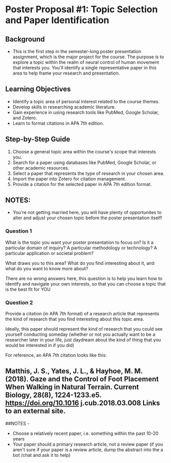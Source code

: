 # Poster Proposal #1: Topic Selection and Paper Identification

## Background
- This is the first step in the semester-long poster presentation assignment, which is the major project for the course. The purpose is to explore a topic within the realm of neural control of human movement that interests you. You'll identify a single representative paper in this area to help frame your research and presentation.

## Learning Objectives
- Identify a topic area of personal interest related to the course themes.
- Develop skills in researching academic literature.
- Gain experience in using research tools like PubMed, Google Scholar, and Zotero.
- Learn to format citations in APA 7th edition.

## Step-by-Step Guide
1. Choose a general topic area within the course's scope that interests you.
2. Search for a paper using databases like PubMed, Google Scholar, or other academic resources.
3. Select a paper that represents the type of research in your chosen area.
4. Import the paper into Zotero for citation management.
5. Provide a citation for the selected paper in APA 7th edition format.

## NOTES:
- You're not getting married here, you will have plenty of opportunites to alter and adjust your chosen topic before the poster presentation itself!

### Question 1

What is the topic you want your poster presentation to focus on? Is it a particular domain of inquiry? A particular methodology or technology? A particular application or societal problem?

What draws you to this area? What do you find interesting about it, and what do you want to know more about?

There are no wrong answers here, this question is to help you learn how to identify and navigate your own interests, so that you can choose a topic that is the best fit for YOU

### Question 2
Provide a citation (in APA 7th format) of a research article that represents the kind of research that you find interesting about this topic area.

Ideally, this paper should represent the kind of research that you could see yourself conducting someday (whether or not you actually want to be a researcher later in your life, just daydream about the kind of thing that you would be interested in if you did)

For reference, an APA 7th citation looks like this:

Matthis, J. S., Yates, J. L., & Hayhoe, M. M. (2018). Gaze and the Control of Foot Placement When Walking in Natural Terrain. Current Biology, 28(8), 1224-1233.e5. https://doi.org/10.1016 j.cub.2018.03.008
Links to an external site.
---
##NOTES -
- Choose a relatively recent paper, i.e. something within the past 10-20 years
- Your paper should a primary research article, not a review paper (if you aren't sure if your paper is a review article, dump the abstract into the a bot /chat and ask it to help)